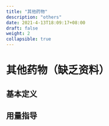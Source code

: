 ```yaml
---
title: "其他药物"
description: "others"
date: 2021-4-13T18:09:17+08:00
draft: false
weight: 2
collapsible: true
---
```


# 其他药物（缺乏资料）

## 基本定义

## 用量指导